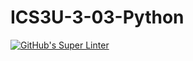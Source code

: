 # ICS3U-3-03-Python

[![GitHub's Super Linter](https://github.com/Aidan-moore/ICS3U-3-03-Python/workflows/GitHub's%20Super%20Linter/badge.svg)](https://github.com/Aidan-moore/ICS3U-3-03-Python//actions)
